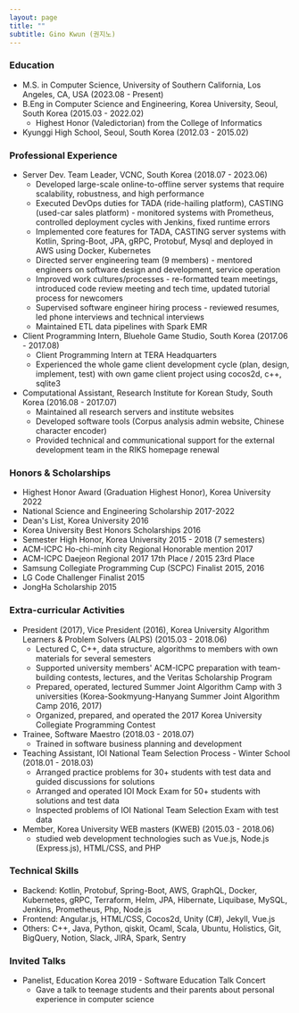 ```yaml
---
layout: page
title: ""
subtitle: Gino Kwun (권지노)
---
```


### Education

* M.S. in Computer Science, University of Southern California, Los Angeles, CA, USA (2023.08 - Present)
* B.Eng in Computer Science and Engineering, Korea University, Seoul, South Korea (2015.03 - 2022.02)
  - Highest Honor (Valedictorian) from the College of Informatics
* Kyunggi High School, Seoul, South Korea (2012.03 - 2015.02)

### Professional Experience

* Server Dev. Team Leader, VCNC, South Korea (2018.07 - 2023.06)
  - Developed large-scale online-to-offline server systems that require scalability, robustness, and high performance
  - Executed DevOps duties for TADA (ride-hailing platform), CASTING (used-car sales platform) - monitored systems with Prometheus, controlled deployment cycles with Jenkins, fixed runtime errors
  - Implemented core features for TADA, CASTING server systems with Kotlin, Spring-Boot, JPA, gRPC, Protobuf, Mysql and deployed in AWS using Docker, Kubernetes
  - Directed server engineering team (9 members) - mentored engineers on software design and development, service operation
  - Improved work cultures/processes - re-formatted team meetings, introduced code review meeting and tech time, updated tutorial process for newcomers
  - Supervised software engineer hiring process - reviewed resumes, led phone interviews and technical interviews
  - Maintained ETL data pipelines with Spark EMR
* Client Programming Intern, Bluehole Game Studio, South Korea (2017.06 - 2017.08)
  - Client Programming Intern at TERA Headquarters 
  - Experienced the whole game client development cycle (plan, design, implement, test) with own game client project using cocos2d, c++, sqlite3
* Computational Assistant, Research Institute for Korean Study, South Korea (2016.08 - 2017.07)
  - Maintained all research servers and institute websites
  - Developed software tools (Corpus analysis admin website, Chinese character encoder)
  - Provided technical and communicational support for the external development team in the RIKS homepage renewal

### Honors & Scholarships
* Highest Honor Award (Graduation Highest Honor), Korea University 2022
* National Science and Engineering Scholarship 2017-2022
* Dean's List, Korea University 2016
* Korea University Best Honors Scholarships 2016
* Semester High Honor, Korea University 2015 - 2018 (7 semesters)
* ACM-ICPC Ho-chi-minh city Regional Honorable mention 2017
* ACM-ICPC Daejeon Regional 2017 17th Place / 2015 23rd Place
* Samsung Collegiate Programming Cup (SCPC) Finalist 2015, 2016
* LG Code Challenger Finalist 2015
* JongHa Scholarship 2015

### Extra-curricular Activities
* President (2017), Vice President (2016), Korea University Algorithm Learners & Problem Solvers (ALPS) (2015.03 - 2018.06)
  - Lectured C, C++, data structure, algorithms to members with own materials for several semesters
  - Supported university members' ACM-ICPC preparation with team-building contests, lectures, and the Veritas Scholarship Program
  - Prepared, operated, lectured Summer Joint Algorithm Camp with 3 universities (Korea-Sookmyung-Hanyang Summer Joint Algorithm Camp 2016, 2017)
  - Organized, prepared, and operated the 2017 Korea University Collegiate Programming Contest
* Trainee, Software Maestro (2018.03 - 2018.07)
  - Trained in software business planning and development
* Teaching Assistant, IOI National Team Selection Process - Winter School (2018.01 - 2018.03)
  - Arranged practice problems for 30+ students with test data and guided discussions for solutions
  - Arranged and operated IOI Mock Exam for 50+ students with solutions and test data
  - Inspected problems of IOI National Team Selection Exam with test data
* Member, Korea University WEB masters (KWEB) (2015.03 - 2018.06)
  - studied web development technologies such as Vue.js, Node.js (Express.js), HTML/CSS, and PHP

### Technical Skills
* Backend: Kotlin, Protobuf, Spring-Boot, AWS, GraphQL, Docker, Kubernetes, gRPC, Terraform, Helm, JPA, Hibernate, Liquibase, MySQL, Jenkins, Prometheus, Php,  Node.js
* Frontend: Angular.js, HTML/CSS, Cocos2d, Unity (C#), Jekyll, Vue.js
* Others: C++, Java, Python, qiskit, Ocaml, Scala, Ubuntu, Holistics, Git, BigQuery, Notion, Slack, JIRA, Spark, Sentry

### Invited Talks
* Panelist, Education Korea 2019 - Software Education Talk Concert
  - Gave a talk to teenage students and their parents about personal experience in computer science
